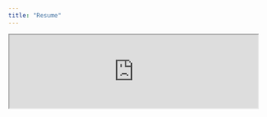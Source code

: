 ```yaml
---
title: "Resume"
---
```


<iframe src="https://drive.google.com/file/d/13b8cFSFtCubwRPUbwR5DPgECAffaKHX0/preview" width="100%"></iframe>

